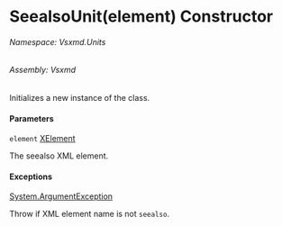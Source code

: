 <a name='M-Vsxmd-Units-SeealsoUnit-#ctor-System-Xml-Linq-XElement,Vsxmd-Units-MemberName-'></a>
# SeealsoUnit(element) Constructor

###### Namespace:  Vsxmd.Units

###### Assembly:  Vsxmd

Initializes a new instance of the [](./../SeealsoUnit.md) class.

#### Parameters

`element`  [XElement](https://docs.microsoft.com/dotnet/api/System.Xml.Linq.XElement)  

The seealso XML element.

#### Exceptions

[System.ArgumentException](https://docs.microsoft.com/dotnet/api/System.ArgumentException)  

Throw if XML element name is not `seealso`.

